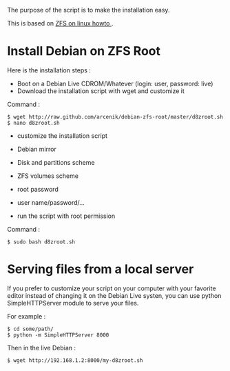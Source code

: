 
The purpose of the script is to make the installation easy.

This is based on [ZFS on linux howto ](https://github.com/zfsonlinux/pkg-zfs/wiki/HOWTO-install-Debian-GNU-Linux-to-a-Native-ZFS-Root-Filesystem).

Install Debian on ZFS Root
==========================

Here is the installation steps :

* Boot on a Debian Live CDROM/Whatever (login: user, password: live)
* Download the installation script with wget and customize it

Command :

    $ wget http://raw.github.com/arcenik/debian-zfs-root/master/d8zroot.sh
    $ nano d8zroot.sh

* customize the installation script
 * Debian mirror
 * Disk and partitions scheme
 * ZFS volumes scheme
 * root password
 * user name/password/...

* run the script with root permission

Command :

    $ sudo bash d8zroot.sh

Serving files from a local server
=================================

If you prefer to customize your script on your computer with your favorite editor instead of changing it on the Debian Live systen, you can use python SimpleHTTPServer module to serve your files.

For example :

    $ cd some/path/
    $ python -m SimpleHTTPServer 8000

Then in the live Debian :

    $ wget http://192.168.1.2:8000/my-d8zroot.sh
